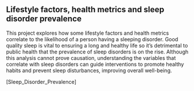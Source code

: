 ## Lifestyle factors, health metrics and sleep disorder prevalence

This project explores how some lifestyle factors and health metrics correlate to the likelihood of a person having a sleeping disorder. Good quality sleep is vital to ensuring a long and healthy life so it’s detrimental to public health that the prevalence of sleep disorders is on the rise. Although this analysis cannot prove causation, understanding the variables that correlate with sleep disorders can guide interventions to promote healthy habits and prevent sleep disturbances, improving overall well-being.

[Sleep_Disorder_Prevalence]
